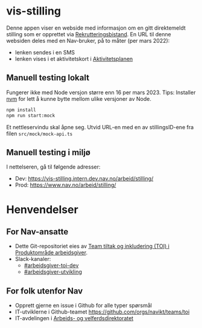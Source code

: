 # vis-stilling

Denne appen viser en webside med informasjon om en gitt direktemeldt stilling som er opprettet via [Rekrutteringsbistand](https://github.com/navikt/rekrutteringsbistand-container). En URL til denne websiden deles med en Nav-bruker, på to måter (per mars 2022):
* lenken sendes i en SMS
* lenken vises i et aktivitetskort i [Aktivitetsplanen](https://github.com/navikt/aktivitetsplan)


## Manuell testing lokalt
Fungerer ikke med Node versjon større enn 16 per mars 2023. Tips: Installer [nvm](https://github.com/nvm-sh/nvm) for lett å kunne bytte mellom ulike versjoner av Node.

```sh
npm install
npm run start:mock
```
Et nettleservindu skal åpne seg. Utvid URL-en med en av stillingsID-ene fra filen `src/mock/mock-api.ts`

## Manuell testing i miljø
I nettelseren, gå til følgende adresser:

- Dev: https://vis-stilling.intern.dev.nav.no/arbeid/stilling/<stillingsId>
- Prod: https://www.nav.no/arbeid/stilling/<stillingsId>


# Henvendelser

## For Nav-ansatte
* Dette Git-repositoriet eies av [Team tiltak og inkludering (TOI) i Produktområde arbeidsgiver](https://teamkatalog.nais.adeo.no/team/0150fd7c-df30-43ee-944e-b152d74c64d6).
* Slack-kanaler:
  * [#arbeidsgiver-toi-dev](https://nav-it.slack.com/archives/C02HTU8DBSR)
  * [#arbeidsgiver-utvikling](https://nav-it.slack.com/archives/CD4MES6BB)

## For folk utenfor Nav
* Opprett gjerne en issue i Github for alle typer spørsmål
* IT-utviklerne i Github-teamet https://github.com/orgs/navikt/teams/toi
* IT-avdelingen i [Arbeids- og velferdsdirektoratet](https://www.nav.no/no/NAV+og+samfunn/Kontakt+NAV/Relatert+informasjon/arbeids-og-velferdsdirektoratet-kontorinformasjon)
